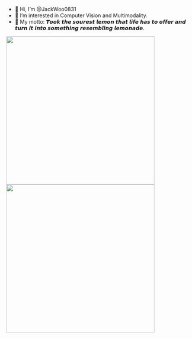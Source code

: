 - 👋 Hi, I’m @JackWoo0831
- 👀 I’m interested in Computer Vision and Multimodality.
- 🌱 My motto: 𝙏𝙤𝙤𝙠 𝙩𝙝𝙚 𝙨𝙤𝙪𝙧𝙚𝙨𝙩 𝙡𝙚𝙢𝙤𝙣 𝙩𝙝𝙖𝙩 𝙡𝙞𝙛𝙚 𝙝𝙖𝙨 𝙩𝙤 𝙤𝙛𝙛𝙚𝙧 𝙖𝙣𝙙 𝙩𝙪𝙧𝙣 𝙞𝙩 𝙞𝙣𝙩𝙤 𝙨𝙤𝙢𝙚𝙩𝙝𝙞𝙣𝙜 𝙧𝙚𝙨𝙚𝙢𝙗𝙡𝙞𝙣𝙜 𝙡𝙚𝙢𝙤𝙣𝙖𝙙𝙚.
&emsp;
<b>
    <image src="https://github-readme-stats.vercel.app/api?username=JackWoo0831&show_icons=true&theme=tokyonight" width=400 >
    </image>
</b>

<b>
    <image src="https://github-readme-stats.vercel.app/api/top-langs/?username=JackWoo0831&layout=compact&theme=tokyonight&hide=html" width=400 ></image>
</b>


<!---
JackWoo0831/JackWoo0831 is a ✨ special ✨ repository because its `README.md` (this file) appears on your GitHub profile.
You can click the Preview link to take a look at your changes.
--->
